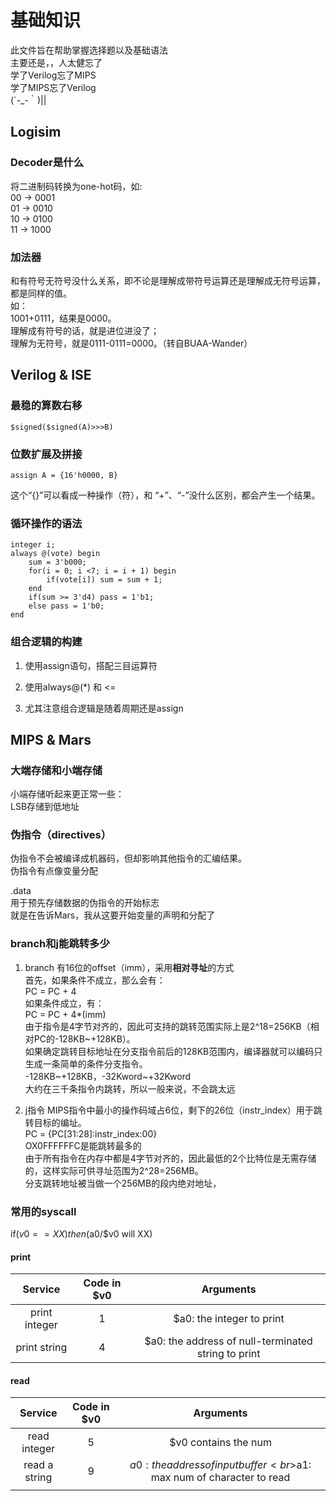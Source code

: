 # 基础知识

此文件旨在帮助掌握选择题以及基础语法  
主要还是，，人太健忘了  
学了Verilog忘了MIPS  
学了MIPS忘了Verilog  
(´-_-｀)||

## Logisim

### Decoder是什么

将二进制码转换为one-hot码，如:  
00 -> 0001  
01 -> 0010  
10 -> 0100  
11 -> 1000

### 加法器

和有符号无符号没什么关系，即不论是理解成带符号运算还是理解成无符号运算，都是同样的值。  
如：  
1001+0111，结果是0000。  
理解成有符号的话，就是进位进没了；  
理解为无符号，就是0111-0111=0000。（转自BUAA-Wander）

## Verilog & ISE

### 最稳的算数右移

    $signed($signed(A)>>>B)

### 位数扩展及拼接

    assign A = {16'h0000, B}

这个“{}”可以看成一种操作（符），和 “+”、“-”没什么区别，都会产生一个结果。

### 循环操作的语法

    integer i;
    always @(vote) begin
        sum = 3'b000;
        for(i = 0; i <7; i = i + 1) begin
            if(vote[i]) sum = sum + 1;
        end
        if(sum >= 3'd4) pass = 1'b1;
        else pass = 1'b0;
    end

### 组合逻辑的构建

1. 使用assign语句，搭配三目运算符

2. 使用always@(*) 和 <=

3. 尤其注意组合逻辑是随着周期还是assign

## MIPS & Mars

### 大端存储和小端存储

小端存储听起来更正常一些：  
LSB存储到低地址

### 伪指令（directives）

伪指令不会被编译成机器码，但却影响其他指令的汇编结果。  
伪指令有点像变量分配

.data  
用于预先存储数据的伪指令的开始标志  
就是在告诉Mars，我从这要开始变量的声明和分配了

### branch和j能跳转多少

1. branch 有16位的offset（imm），采用**相对寻址**的方式  
首先，如果条件不成立，那么会有：  
PC = PC + 4  
如果条件成立，有：  
PC = PC + 4*(imm)  
由于指令是4字节对齐的，因此可支持的跳转范围实际上是2^18=256KB（相对PC的-128KB~+128KB）。  
如果确定跳转目标地址在分支指令前后的128KB范围内，编译器就可以编码只生成一条简单的条件分支指令。  
-128KB~+128KB，-32Kword~+32Kword  
大约在三千条指令内跳转，所以一般来说，不会跳太远

2. j指令
MIPS指令中最小的操作码域占6位，剩下的26位（instr_index）用于跳转目标的编址。  
PC = {PC[31:28]:instr_index:00}  
OX0FFFFFFC是能跳转最多的  
由于所有指令在内存中都是4字节对齐的，因此最低的2个比特位是无需存储的，这样实际可供寻址范围为2^28=256MB。  
分支跳转地址被当做一个256MB的段内绝对地址，

### 常用的syscall

if($v0 == XX) then ($a0/$v0 will XX)

#### print

|Service|Code in $v0|Arguments|
|:---:|:---:|:---:|
|print integer| 1|  $a0: the integer to print|
|print string|  4|  $a0: the address of null-terminated string to print|

#### read

|Service|Code in $v0|Arguments|
|:---:|:---:|:---:|
|read integer|  5|  $v0 contains the num|
|read a string|   9|  $a0: the address of input buffer<br>$a1: max num of character to read|
||||
